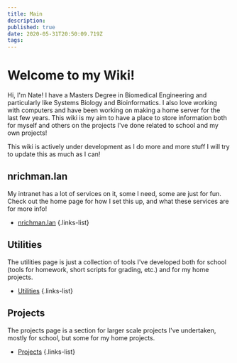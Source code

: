 ```yaml
---
title: Main
description: 
published: true
date: 2020-05-31T20:50:09.719Z
tags: 
---
```


# Welcome to my Wiki!

Hi, I'm Nate!  I have a Masters Degree in Biomedical Engineering and particularly like Systems Biology and Bioinformatics.  I also love working with computers and have been working on making a home server for the last few years.  This wiki is my aim to have a place to store information both for myself and others on the projects I've done related to school and my own projects!

This wiki is actively under development as I do more and more stuff I will try to update this as much as I can!

## nrichman.lan
My intranet has a lot of services on it, some I need, some are just for fun.  Check out the home page for how I set this up, and what these services are for more info!

- [nrichman.lan](/nrichman-lan)
{.links-list}

## Utilities
The utilities page is just a collection of tools I've developed both for school (tools for homework, short scripts for grading, etc.) and for my home projects.


- [Utilities](/utilities)
{.links-list}

## Projects
The projects page is a section for larger scale projects I've undertaken, mostly for school, but some for my home projects.


- [Projects](/projects)
{.links-list}
